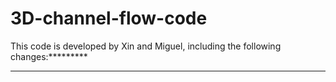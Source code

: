 # 3D-channel-flow-code
This code is developed by Xin and Miguel, including the following changes:*********

*********
